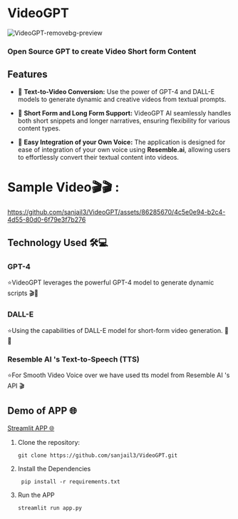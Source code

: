 # VideoGPT

![VideoGPT-removebg-preview](https://github.com/sanjail3/VideoGPT/assets/86285670/f2d8743f-2ac6-414f-ba45-8b11f99341c5)

### Open Source GPT to create Video  Short form Content


## Features

-  🌟 **Text-to-Video Conversion:** Use the power of  GPT-4 and DALL-E models to generate dynamic and creative videos from textual prompts.

-  🌟 **Short Form and Long Form Support:** VideoGPT AI seamlessly handles both short snippets and longer narratives, ensuring flexibility for various content types.

-  🌟 **Easy Integration of your Own Voice:** The application is designed for ease of integration of your own voice using **Resemble.ai**, allowing users to effortlessly convert their textual content into videos.



# Sample Video🎬🎬 :
https://github.com/sanjail3/VideoGPT/assets/86285670/4c5e0e94-b2c4-4d55-80d0-6f79e3f7b276

## Technology Used 🛠️💻

### GPT-4
⭐VideoGPT  leverages the powerful GPT-4 model to generate dynamic scripts  🎬🤖

###  DALL-E
⭐Using the capabilities of  DALL-E model  for short-form video generation. 🌟🎥

###  Resemble AI 's Text-to-Speech (TTS)  
⭐For Smooth Video Voice over we have used tts model from Resemble AI  's API 🎬

## Demo of APP 🌐
[Streamlit APP 🌐](https://videogpt-gpt-store.streamlit.app/)

1. Clone the repository:

    ```
    git clone https://github.com/sanjail3/VideoGPT.git
    ```

2. Install the Dependencies
   ```
    pip install -r requirements.txt
    ```


3. Run the APP
    ```
    streamlit run app.py
    ```
  
